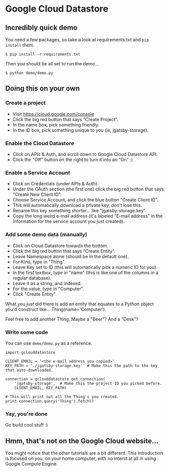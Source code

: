 # Google Cloud Datastore

## Incredibly quick demo

You need a few packages, so take a look at requirements.txt and `pip install` them.

    $ pip install -r requirements.txt

Then you should be all set to run the demo...

    $ python demo/demo.py

## Doing this on your own

### Create a project

- Visit https://cloud.google.com/console
- Click the big red button that says "Create Project".
- In the name box, pick something friendly.
- In the ID box, pick something unique to you (ie, jgatsby-storage).

### Enable the Cloud Datastore

- Click on APIs & Auth, and scroll down to Google Cloud Datastore API.
- Click the "Off" button on the right to turn it into an "On" :)

### Enable a Service Account

- Click on Credentials (under APIs & Auth).
- Under the OAuth section (the first one) click the big red button that says "Create New Client ID".
- Choose Service Account, and click the blue button "Create Client ID".
- This will automatically download a private key, don't lose this.
- Rename this key something shorter... like "jgatsby-storage.key".
- Copy the long weird e-mail address (it's labeled "E-mail address" in the information for the service account you just created).

### Add some demo data (manually)

- Click on Cloud Datastore towards the bottom.
- Click the big red button that says "Create Entity".
- Leave Namespace alone (should be in the default one).
- For Kind, type in "Thing".
- Leave Key set to ID (this will automatically pick a numeric ID for you).
- In the first textbox, type in "name" (this is like one of the columns in a regular database).
- Leave it as a string, and indexed.
- For the value, type in "Computer".
- Click "Create Entity".

What you just did there is add an entity that equates to a Python object you'd construct like... Thing(name='Computer').

Feel free to add another Thing. Maybe a "Beer"? And a "Desk"?

### Write some code

You can use `demo/demo.py` as a reference.

    import gclouddatastore

    CLIENT_EMAIL = '<the e-mail address you copied>'
    KEY_PATH = './jgatsby-storage.key'  # Make this the path to the key that auto-downloaded.

    connection = gclouddatastore.get_connection(
        'jgatsby-storage',  # Make this the project ID you picked before.
        CLIENT_EMAIL, KEY_PATH)

    # This will print out all the Thing's you created.
    print connection.query('Thing').fetch()

### Yay, you're done

Go build cool stuff :)

## Hmm, that's not on the Google Cloud website...

You might notice that the other tutorials are a bit different.
This introduction is focused on you, on your home computer, with no interst
at all in using Google Compute Engine.
